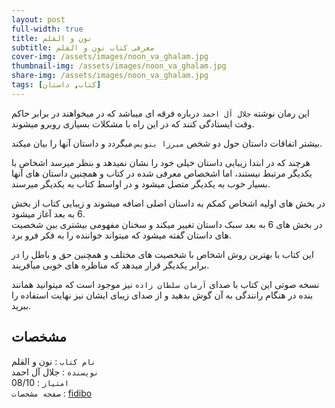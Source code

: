```yaml
---
layout: post
full-width: true
title: نون و القلم
subtitle: معرفی کتاب نون و القلم
cover-img: /assets/images/noon_va_ghalam.jpg
thumbnail-img: /assets/images/noon_va_ghalam.jpg
share-img: /assets/images/noon_va_ghalam.jpg
tags: [کتاب, داستان]
---
```


این رمان نوشته `جلال آل احمد` درباره فرقه ای میباشد که در میخواهند در برابر حاکم وقت ایستادگی کنند که در این راه با مشکلات بسیاری روبرو میشوند.  

بیشتر اتفاقات داستان حول دو شخص `میرزا بنویس` میگردد و داستان آنها را بیان میکند.  

هرچند که در ابتدا زیبایی داستان خیلی خود را نشان نمیدهد و بنظر میرسد اشخاص با یکدیگر مرتبط نیستند، اما اشخصاص معرفی شده در کتاب و همچنین داستان های آنها بسیار خوب به یکدیگر متصل میشود و در اواسط کتاب به یکدیگر میرسند.  

در بخش های اولیه اشخاص کمکم به داستان اصلی اضافه میشوند و زیبایی کتاب از بخش 6 به بعد آغاز میشود.  
در بخش های 6 به بعد سبک داستان تغییر میکند و سخنان مفهومی بیشتری بین شخصیت های داستان گفته میشود که میتواند خواننده را به فکر فرو برد.  

این کتاب با بهترین روش اشخاص با شخصیت های مختلف و همچنین حق و باطل را در برابر یکدیگر قرار میدهد که مناظره های خوبی میآفریند.  

نسخه صوتی این کتاب با صدای `آرمان سلطان زاده` نیز موجود است که میتوانید همانند بنده در هنگام رانندگی به آن گوش بدهید و از صدای زیبای ایشان نیز نهایت استفاده را ببرید.  

## مشخصات
`نام کتاب` : نون و القلم   
`نویسنده` : جلال آل احمد  
`امتیاز` : 08/10  
`صفحه مشخصات` : [fidibo](https://fidibo.com/book/85710-%DA%A9%D8%AA%D8%A7%D8%A8-%D8%B5%D9%88%D8%AA%DB%8C-%D9%86%D9%88%D9%86-%D8%A7%D9%84%D9%82%D9%84%D9%85)  